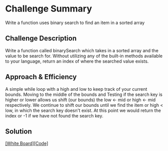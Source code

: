 # Challenge Summary
Write a function uses binary search to find an item in a sorted array

## Challenge Description
Write a function called binarySearch which takes in a sorted array and the value to be search for.  Without utilizing any of the built-in methods available to your language, return an index of where the searched value exists.

## Approach & Efficiency
A simple while loop with a high and low to keep track of your current bounds.  Moving to the middle of the bounds and Testing if the search key is higher or lower allows us shift (our bounds) the low <- mid or high <- mid respectively.  We continue to shift our bounds until we find the item or high < low, in which the search key doesn't exist.  At this point we would return the index or -1 if we have not found the search key.

## Solution
[[White Board]](../code-challenges401/assets/binary_search.jpg)[[Code]](../code-challenges401/src/main/java/code/challenges401/BinarySearch.java)